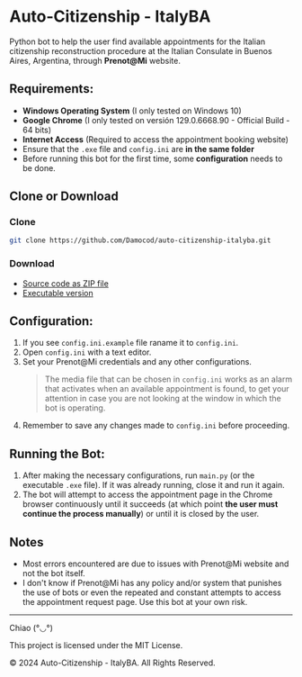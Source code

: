 # Auto-Citizenship - ItalyBA

Python bot to help the user find available appointments for the Italian citizenship reconstruction procedure at the Italian Consulate in Buenos Aires, Argentina, through **Prenot@Mi** website. 

## Requirements:
- **Windows Operating System** (I only tested on Windows 10)
- **Google Chrome** (I only tested on versión 129.0.6668.90 - Official Build - 64 bits)
- **Internet Access** (Required to access the appointment booking website)
- Ensure that the `.exe` file and `config.ini` are **in the same folder**
- Before running this bot for the first time, some **configuration** needs to be done.

## Clone or Download

### Clone

```bash
git clone https://github.com/Damocod/auto-citizenship-italyba.git
```
### Download
- [Source code as ZIP file](https://github.com/Damocod/auto-citizenship-italyba/archive/refs/heads/main.zip)
- [Executable version](https://github.com/Damocod/auto-citizenship-italyba/releases)

## Configuration:
1. If you see `config.ini.example` file raname it to `config.ini`.
2. Open `config.ini` with a text editor.
3. Set your Prenot@Mi credentials and any other configurations.
    > The media file that can be chosen in `config.ini` works as an alarm
      that activates when an available appointment is found, to get your attention in case you are not looking at the window in which the bot is operating.
4. Remember to save any changes made to `config.ini` before proceeding.

## Running the Bot:
1. After making the necessary configurations, run `main.py` (or the executable `.exe` file). If it was already running, close it and run it again.
2. The bot will attempt to access the appointment page in the Chrome browser continuously until it succeeds (at which point **the user must continue the process manually**) or until it is closed by the user.

## Notes
- Most errors encountered are due to issues with Prenot@Mi website and not the bot itself.
- I don't know if Prenot@Mi has any policy and/or system that punishes the use of bots or even the repeated and constant attempts to access the appointment request page. Use this bot at your own risk.
---

Chiao (°◡°)

This project is licensed under the MIT License.

© 2024 Auto-Citizenship - ItalyBA. All Rights Reserved.